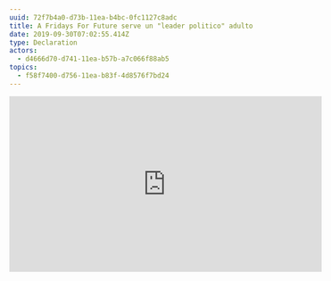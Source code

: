 ```yaml
---
uuid: 72f7b4a0-d73b-11ea-b4bc-0fc1127c8adc
title: A Fridays For Future serve un "leader politico" adulto
date: 2019-09-30T07:02:55.414Z
type: Declaration
actors:
  - d4666d70-d741-11ea-b57b-a7c066f88ab5
topics:
  - f58f7400-d756-11ea-b83f-4d8576f7bd24
---
```



<iframe width="560" height="315" src="https://www.youtube.com/embed/nSgqjPo-Mmc?start=232" frameborder="0" allow="accelerometer; autoplay; encrypted-media; gyroscope; picture-in-picture" allowfullscreen></iframe>
